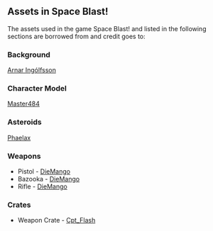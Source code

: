 ## Assets in Space Blast!

The assets used in the game Space Blast! and listed in the following sections are borrowed from and credit goes to:


### Background

[Arnar Ingólfsson](https://www.linkedin.com/in/arnar-ing%C3%B3lfsson-84647252/)

### Character Model  
[Master484](https://opengameart.org/content/space-soldier-m484-games)

### Asteroids
[Phaelax](https://forum.thegamecreators.com/thread/209786)

### Weapons
* Pistol - [DieMango](https://opengameart.org/content/gun-sprites-3)
* Bazooka - [DieMango](https://opengameart.org/content/gun-sprites-3)
* Rifle - [DieMango](https://opengameart.org/content/gun-sprites-3)

### Crates

* Weapon Crate - [Cpt_Flash](https://opengameart.org/content/2d-wooden-box)
